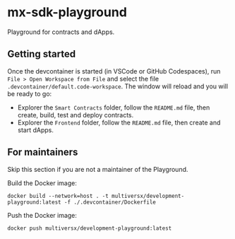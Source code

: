 # mx-sdk-playground

Playground for contracts and dApps.

## Getting started

Once the devcontainer is started (in VSCode or GitHub Codespaces), run `File > Open Workspace from File` and select the file `.devcontainer/default.code-workspace`. The window will reload and you will be ready to go:

 - Explorer the `Smart Contracts` folder, follow the `README.md` file, then create, build, test and deploy contracts.
 - Explorer the `Frontend` folder, follow the `README.md` file, then create and start dApps.

## For maintainers

Skip this section if you are not a maintainer of the Playground.

Build the Docker image:

```
docker build --network=host . -t multiversx/development-playground:latest -f ./.devcontainer/Dockerfile
```

Push the Docker image:

```
docker push multiversx/development-playground:latest
```
